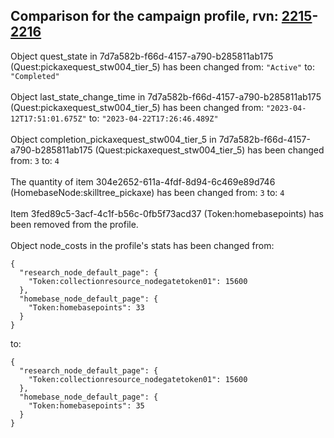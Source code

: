 ## Comparison for the campaign profile, rvn: [2215](https://github.com/PRO100KatYT/FortniteProfileRevisions/tree/main/profiles/campaign/2215%20campaign.json)-[2216](https://github.com/PRO100KatYT/FortniteProfileRevisions/tree/main/profiles/campaign/2216%20campaign.json)

Object quest_state in 7d7a582b-f66d-4157-a790-b285811ab175 (Quest:pickaxequest_stw004_tier_5) has been changed from: `"Active"` to: `"Completed"`
<br><br>
Object last_state_change_time in 7d7a582b-f66d-4157-a790-b285811ab175 (Quest:pickaxequest_stw004_tier_5) has been changed from: `"2023-04-12T17:51:01.675Z"` to: `"2023-04-22T17:26:46.489Z"`
<br><br>
Object completion_pickaxequest_stw004_tier_5 in 7d7a582b-f66d-4157-a790-b285811ab175 (Quest:pickaxequest_stw004_tier_5) has been changed from: `3` to: `4`
<br><br>
The quantity of item 304e2652-611a-4fdf-8d94-6c469e89d746 (HomebaseNode:skilltree_pickaxe) has been changed from: `3` to: `4`
<br><br>
Item 3fed89c5-3acf-4c1f-b56c-0fb5f73acd37 (Token:homebasepoints) has been removed from the profile.
<br><br>
Object node_costs in the profile's stats has been changed from:

```
{
  "research_node_default_page": {
    "Token:collectionresource_nodegatetoken01": 15600
  },
  "homebase_node_default_page": {
    "Token:homebasepoints": 33
  }
}
```

to:

```
{
  "research_node_default_page": {
    "Token:collectionresource_nodegatetoken01": 15600
  },
  "homebase_node_default_page": {
    "Token:homebasepoints": 35
  }
}
```

<br><br>
